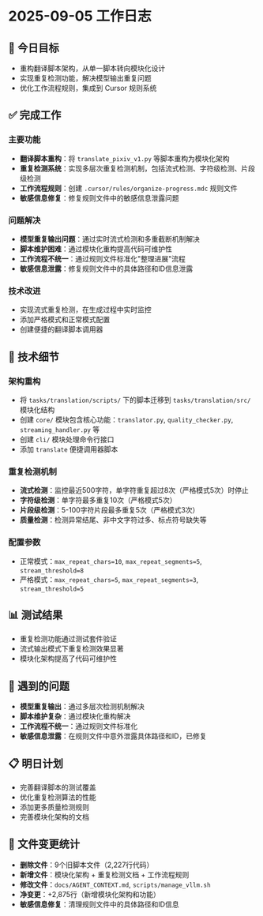 # 2025-09-05 工作日志

## 🎯 今日目标
- 重构翻译脚本架构，从单一脚本转向模块化设计
- 实现重复检测功能，解决模型输出重复问题
- 优化工作流程规则，集成到 Cursor 规则系统

## ✅ 完成工作

### 主要功能
- **翻译脚本重构**：将 `translate_pixiv_v1.py` 等脚本重构为模块化架构
- **重复检测系统**：实现多层次重复检测机制，包括流式检测、字符级检测、片段级检测
- **工作流程规则**：创建 `.cursor/rules/organize-progress.mdc` 规则文件
- **敏感信息修复**：修复规则文件中的敏感信息泄露问题

### 问题解决
- **模型重复输出问题**：通过实时流式检测和多重截断机制解决
- **脚本维护困难**：通过模块化重构提高代码可维护性
- **工作流程不统一**：通过规则文件标准化"整理进展"流程
- **敏感信息泄露**：修复规则文件中的具体路径和ID信息泄露

### 技术改进
- 实现流式重复检测，在生成过程中实时监控
- 添加严格模式和正常模式配置
- 创建便捷的翻译脚本调用器

## 🔧 技术细节

### 架构重构
- 将 `tasks/translation/scripts/` 下的脚本迁移到 `tasks/translation/src/` 模块化结构
- 创建 `core/` 模块包含核心功能：`translator.py`, `quality_checker.py`, `streaming_handler.py` 等
- 创建 `cli/` 模块处理命令行接口
- 添加 `translate` 便捷调用器脚本

### 重复检测机制
- **流式检测**：监控最近500字符，单字符重复超过8次（严格模式5次）时停止
- **字符级检测**：单字符最多重复10次（严格模式5次）
- **片段级检测**：5-100字符片段最多重复5次（严格模式3次）
- **质量检测**：检测异常结尾、非中文字符过多、标点符号缺失等

### 配置参数
- 正常模式：`max_repeat_chars=10`, `max_repeat_segments=5`, `stream_threshold=8`
- 严格模式：`max_repeat_chars=5`, `max_repeat_segments=3`, `stream_threshold=5`

## 📊 测试结果
- 重复检测功能通过测试套件验证
- 流式输出模式下重复检测效果显著
- 模块化架构提高了代码可维护性

## 🚧 遇到的问题
- **模型重复输出**：通过多层次检测机制解决
- **脚本维护复杂**：通过模块化重构解决
- **工作流程不统一**：通过规则文件标准化
- **敏感信息泄露**：在规则文件中意外泄露具体路径和ID，已修复

## 📋 明日计划
- 完善翻译脚本的测试覆盖
- 优化重复检测算法的性能
- 添加更多质量检测规则
- 完善模块化架构的文档

## 🔄 文件变更统计
- **删除文件**：9个旧脚本文件（2,227行代码）
- **新增文件**：模块化架构 + 重复检测文档 + 工作流程规则
- **修改文件**：`docs/AGENT_CONTEXT.md`, `scripts/manage_vllm.sh`
- **净变更**：+2,875行（新增模块化架构和功能）
- **敏感信息修复**：清理规则文件中的具体路径和ID信息
